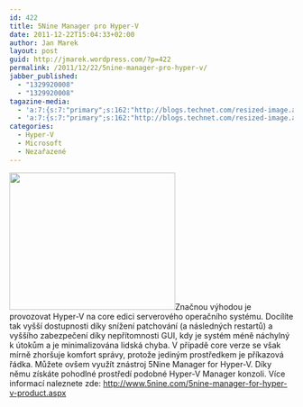 ```yaml
---
id: 422
title: 5Nine Manager pro Hyper-V
date: 2011-12-22T15:04:33+02:00
author: Jan Marek
layout: post
guid: http://jmarek.wordpress.com/?p=422
permalink: /2011/12/22/5nine-manager-pro-hyper-v/
jabber_published:
  - "1329920008"
  - "1329920008"
tagazine-media:
  - 'a:7:{s:7:"primary";s:162:"http://blogs.technet.com/resized-image.ashx/__size/550x0/__key/CommunityServer-Blogs-Components-WeblogFiles/00-00-00-50-45/5531.5Nine-Manager-for-Hyper_2D00_V.png";s:6:"images";a:1:{s:162:"http://blogs.technet.com/resized-image.ashx/__size/550x0/__key/CommunityServer-Blogs-Components-WeblogFiles/00-00-00-50-45/5531.5Nine-Manager-for-Hyper_2D00_V.png";a:6:{s:8:"file_url";s:162:"http://blogs.technet.com/resized-image.ashx/__size/550x0/__key/CommunityServer-Blogs-Components-WeblogFiles/00-00-00-50-45/5531.5Nine-Manager-for-Hyper_2D00_V.png";s:5:"width";s:3:"530";s:6:"height";s:3:"380";s:4:"type";s:5:"image";s:4:"area";s:6:"201400";s:9:"file_path";s:0:"";}}s:6:"videos";a:0:{}s:11:"image_count";s:1:"1";s:6:"author";s:8:"17238236";s:7:"blog_id";s:8:"16623371";s:9:"mod_stamp";s:19:"2012-02-22 14:13:27";}'
  - 'a:7:{s:7:"primary";s:162:"http://blogs.technet.com/resized-image.ashx/__size/550x0/__key/CommunityServer-Blogs-Components-WeblogFiles/00-00-00-50-45/5531.5Nine-Manager-for-Hyper_2D00_V.png";s:6:"images";a:1:{s:162:"http://blogs.technet.com/resized-image.ashx/__size/550x0/__key/CommunityServer-Blogs-Components-WeblogFiles/00-00-00-50-45/5531.5Nine-Manager-for-Hyper_2D00_V.png";a:6:{s:8:"file_url";s:162:"http://blogs.technet.com/resized-image.ashx/__size/550x0/__key/CommunityServer-Blogs-Components-WeblogFiles/00-00-00-50-45/5531.5Nine-Manager-for-Hyper_2D00_V.png";s:5:"width";s:3:"530";s:6:"height";s:3:"380";s:4:"type";s:5:"image";s:4:"area";s:6:"201400";s:9:"file_path";s:0:"";}}s:6:"videos";a:0:{}s:11:"image_count";s:1:"1";s:6:"author";s:8:"17238236";s:7:"blog_id";s:8:"16623371";s:9:"mod_stamp";s:19:"2012-02-22 14:13:27";}'
categories:
  - Hyper-V
  - Microsoft
  - Nezařazené
---
```

[<img class="alignleft" title="5nine Manager for Hyper-V" src="http://blogs.technet.com/resized-image.ashx/__size/550x0/__key/CommunityServer-Blogs-Components-WeblogFiles/00-00-00-50-45/5531.5Nine-Manager-for-Hyper_2D00_V.png" alt="" width="294" height="244" />](null)Značnou výhodou je provozovat Hyper-V na core edici serverového operačního systému. Docílíte tak vyšší dostupnosti díky snížení patchování (a následných restartů) a vyššího zabezpečení díky nepřítomnosti GUI, kdy je systém méně náchylný k útokům a je minimalizována lidská chyba. V případě core verze se však mírně zhoršuje komfort správy, protože jediným prostředkem je příkazová řádka. Můžete ovšem využít znástroj 5Nine Manager for Hyper-V. Díky němu získáte pohodlné prostředí podobné Hyper-V Manager konzoli. Více informací naleznete zde: <http://www.5nine.com/5nine-manager-for-hyper-v-product.aspx>
